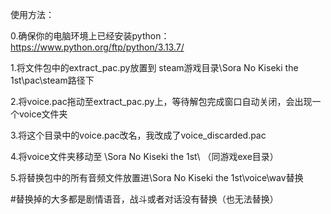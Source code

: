 使用方法：

0.确保你的电脑环境上已经安装python：https://www.python.org/ftp/python/3.13.7/

1.将文件包中的extract_pac.py放置到 steam游戏目录\Sora No Kiseki the 1st\pac\steam路径下

2.将voice.pac拖动至extract_pac.py上，等待解包完成窗口自动关闭，会出现一个voice文件夹

3.将这个目录中的voice.pac改名，我改成了voice_discarded.pac

4.将voice文件夹移动至 \Sora No Kiseki the 1st\ （同游戏exe目录）

5.将替换包中的所有音频文件放置进\Sora No Kiseki the 1st\voice\wav替换


#替换掉的大多都是剧情语音，战斗或者对话没有替换（也无法替换）
